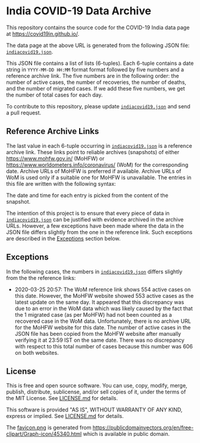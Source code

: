 India COVID-19 Data Archive
===========================

This repository contains the source code for the COVID-19 India
data page at <https://covid19in.github.io/>.

The data page at the above URL is generated from the following JSON
file: [`indiacovid19.json`][1].

This JSON file contains a list of lists (6-tuples). Each 6-tuple
contains a date string in `YYYY-MM-DD HH:MM` format format followed by
five numbers and a reference archive link. The five numbers are in the
following order: the number of active cases, the number of recoveries,
the number of deaths, and the number of migrated cases. If we add these
five numbers, we get the number of total cases for each day.

To contribute to this repository, please update [`indiacovid19.json`][1]
and send a pull request.

[1]: indiacovid19.json


Reference Archive Links
-----------------------

The last value in each 6-tuple occurring in [`indiacovid19.json`][1] is
a reference archive link. These links point to reliable archives
(snapshots) of either <https://www.mohfw.gov.in/> (MoHFW) or
<https://www.worldometers.info/coronavirus/> (WoM) for the corresponding
date. Archive URLs of MoHFW is preferred if available. Archive URLs of
WoM is used only if a suitable one for MoHFW is unavailable. The entries
in this file are written with the following syntax:

The date and time for each entry is picked from the content of the
snapshot.

The intention of this project is to ensure that every piece of data in
[`indiacovid19.json`][1] can be justified with evidence archived in the
archive URLs. However, a few exceptions have been made where the data in
the JSON file differs slightly from the one in the reference link. Such
exceptions are described in the [Exceptions](#exceptions) section below.


Exceptions
----------

In the following cases, the numbers in [`indiacovid19.json`][1]
differs slightly from the the reference links:

- 2020-03-25 20:57: The WoM reference link shows 554 active
  cases on this date. However, the MoHFW website showed 553 active cases
  as the latest update on the same day. It appeared that this
  discrepancy was due to an error in the WoM data which was likely
  caused by the fact that the 1 migrated case (as per MoHFW) had not
  been counted as a recovered case in the WoM data. Unfortunately, there
  is no archive URL for the MoHFW website for this date. The number of
  active cases in the JSON file has been copied from the MoHFW website
  after manually verifying it at 23:59 IST on the same date. There was
  no discrepancy with respect to this total number of cases because this
  number was 606 on both websites.


License
-------

This is free and open source software. You can use, copy, modify,
merge, publish, distribute, sublicense, and/or sell copies of it,
under the terms of the MIT License. See [LICENSE.md][L] for details.

This software is provided "AS IS", WITHOUT WARRANTY OF ANY KIND,
express or implied. See [LICENSE.md][L] for details.

The [favicon.png](favicon.png) is generated from
<https://publicdomainvectors.org/en/free-clipart/Graph-icon/45340.html>
which is available in public domain.

[L]: LICENSE.md

